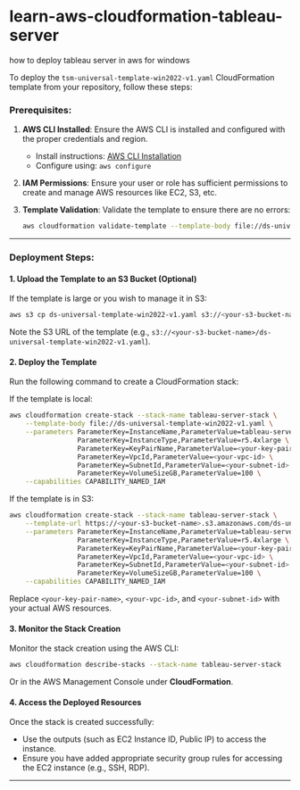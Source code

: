 # learn-aws-cloudformation-tableau-server
how to deploy tableau server in aws for windows

To deploy the `tsm-universal-template-win2022-v1.yaml` CloudFormation template from your repository, follow these steps:

### Prerequisites:
1. **AWS CLI Installed**:
   Ensure the AWS CLI is installed and configured with the proper credentials and region.
   - Install instructions: [AWS CLI Installation](https://docs.aws.amazon.com/cli/latest/userguide/install-cliv2.html)
   - Configure using: `aws configure`

2. **IAM Permissions**:
   Ensure your user or role has sufficient permissions to create and manage AWS resources like EC2, S3, etc.

3. **Template Validation**:
   Validate the template to ensure there are no errors:
   ```bash
   aws cloudformation validate-template --template-body file://ds-universal-template-win2022-v1.yaml
   ```

---

### Deployment Steps:

#### 1. Upload the Template to an S3 Bucket (Optional)
If the template is large or you wish to manage it in S3:
   ```bash
   aws s3 cp ds-universal-template-win2022-v1.yaml s3://<your-s3-bucket-name>/
   ```
   Note the S3 URL of the template (e.g., `s3://<your-s3-bucket-name>/ds-universal-template-win2022-v1.yaml`).

#### 2. Deploy the Template
Run the following command to create a CloudFormation stack:

If the template is local:
```bash
aws cloudformation create-stack --stack-name tableau-server-stack \
    --template-body file://ds-universal-template-win2022-v1.yaml \
    --parameters ParameterKey=InstanceName,ParameterValue=tableau-server \
                 ParameterKey=InstanceType,ParameterValue=r5.4xlarge \
                 ParameterKey=KeyPairName,ParameterValue=<your-key-pair-name> \
                 ParameterKey=VpcId,ParameterValue=<your-vpc-id> \
                 ParameterKey=SubnetId,ParameterValue=<your-subnet-id> \
                 ParameterKey=VolumeSizeGB,ParameterValue=100 \
    --capabilities CAPABILITY_NAMED_IAM
```

If the template is in S3:
```bash
aws cloudformation create-stack --stack-name tableau-server-stack \
    --template-url https://<your-s3-bucket-name>.s3.amazonaws.com/ds-universal-template-win2022-v1.yaml \
    --parameters ParameterKey=InstanceName,ParameterValue=tableau-server \
                 ParameterKey=InstanceType,ParameterValue=r5.4xlarge \
                 ParameterKey=KeyPairName,ParameterValue=<your-key-pair-name> \
                 ParameterKey=VpcId,ParameterValue=<your-vpc-id> \
                 ParameterKey=SubnetId,ParameterValue=<your-subnet-id> \
                 ParameterKey=VolumeSizeGB,ParameterValue=100 \
    --capabilities CAPABILITY_NAMED_IAM
```

Replace `<your-key-pair-name>`, `<your-vpc-id>`, and `<your-subnet-id>` with your actual AWS resources.

#### 3. Monitor the Stack Creation
Monitor the stack creation using the AWS CLI:
```bash
aws cloudformation describe-stacks --stack-name tableau-server-stack
```
Or in the AWS Management Console under **CloudFormation**.

#### 4. Access the Deployed Resources
Once the stack is created successfully:
- Use the outputs (such as EC2 Instance ID, Public IP) to access the instance.
- Ensure you have added appropriate security group rules for accessing the EC2 instance (e.g., SSH, RDP).

---

